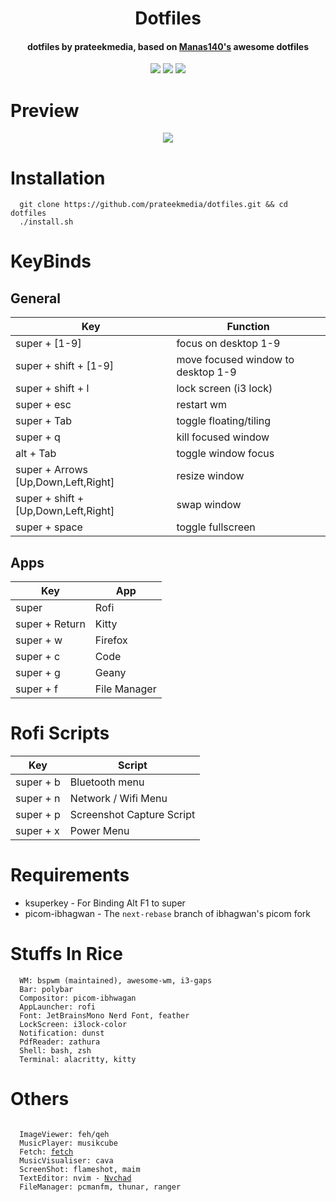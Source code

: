 <h1 align="center">Dotfiles</h1>
<h4 align="center">dotfiles by prateekmedia, based on <a href="https://github.com/Manas140/dotfiles.git">Manas140's</a> awesome dotfiles</h4>

<p align="center">
    <a href="https://github.com/prateekmedia/dotfiles/stargazers"><img src="https://img.shields.io/github/stars/prateekmedia/dotfiles?colorA=151515&colorB=6A9FB5&style=for-the-badge&logo=starship"></a>
    <a href="https://github.com/prateekmedia/dotfiles/issues"><img src="https://img.shields.io/github/issues/prateekmedia/dotfiles?colorA=151515&colorB=F4BF75&style=for-the-badge&logo=bugatti"></a>
    <a href="https://github.com/prateekmedia/dotfiles/network/members"><img src="https://img.shields.io/github/forks/prateekmedia/dotfiles?colorA=151515&colorB=788C4C&style=for-the-badge&logo=github"></a>
</p>

# Preview
<p align="center">
  <img src="https://user-images.githubusercontent.com/41370460/149572672-1ebdafa8-491d-4427-bfce-9bff40ea3bd1.gif"> 
</p>

# Installation
```
  git clone https://github.com/prateekmedia/dotfiles.git && cd dotfiles
  ./install.sh 
```

# KeyBinds
## General
| Key | Function |
| --- | -------- |
| super + [1-9] | focus on desktop 1-9 |
| super + shift + [1-9] | move focused window to desktop 1-9 |
| super + shift + l | lock screen (i3 lock) |
| super + esc | restart wm | 
| super + Tab | toggle floating/tiling |
| super + q | kill focused window |
| alt + Tab | toggle window focus |
| super + Arrows [Up,Down,Left,Right] | resize window |
| super + shift + [Up,Down,Left,Right] | swap window |
| super + space | toggle fullscreen |

## Apps
| Key | App |
| --- | -------- |
| super | Rofi |
| super + Return | Kitty |
| super + w | Firefox |
| super + c | Code |
| super + g | Geany |
| super + f | File Manager |

# Rofi Scripts
| Key | Script |
| --- | ------ |
| super + b | Bluetooth menu |
| super + n | Network / Wifi Menu |
| super + p | Screenshot Capture Script |
| super + x | Power Menu |

# Requirements
- ksuperkey - For Binding Alt F1 to super
- picom-ibhagwan - The `next-rebase` branch of ibhagwan's picom fork

# Stuffs In Rice
```
  WM: bspwm (maintained), awesome-wm, i3-gaps
  Bar: polybar
  Compositor: picom-ibhwagan
  AppLauncher: rofi
  Font: JetBrainsMono Nerd Font, feather
  LockScreen: i3lock-color
  Notification: dunst
  PdfReader: zathura
  Shell: bash, zsh
  Terminal: alacritty, kitty
```

# Others
<pre><code>
  ImageViewer: feh/qeh
  MusicPlayer: musikcube
  Fetch: <a href="https://github.com/Manas140/fetch">fetch</a>
  MusicVisualiser: cava
  ScreenShot: flameshot, maim
  TextEditor: nvim - <a href="https://github.com/Nvchad">Nvchad</a>
  FileManager: pcmanfm, thunar, ranger
</code></pre>

